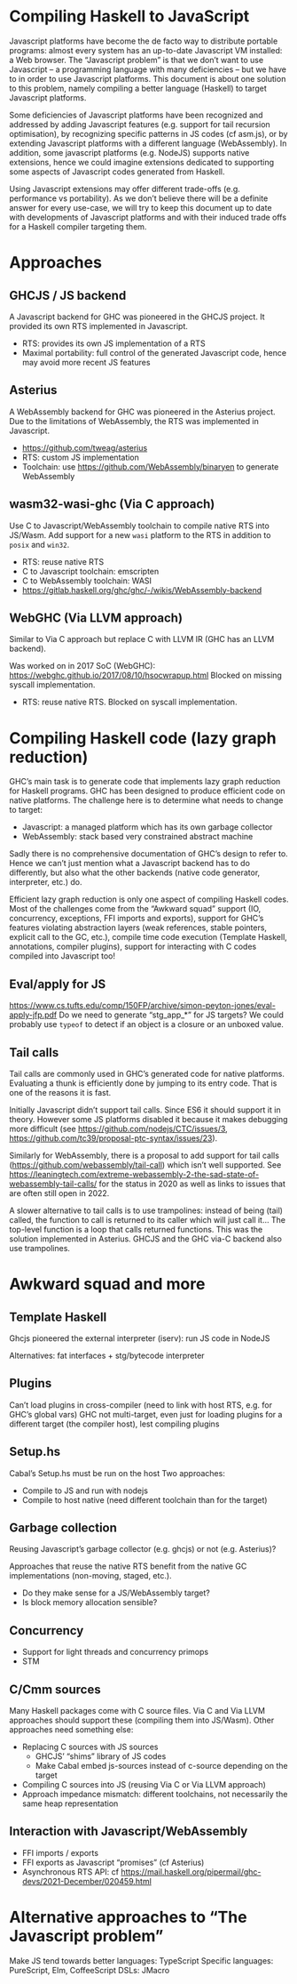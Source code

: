 # Compiling Haskell to JavaScript

Javascript platforms have become the de facto way to distribute portable programs: almost every system has an up-to-date Javascript VM installed: a Web browser. The “Javascript problem” is that we don’t want to use Javascript – a programming language with many deficiencies – but we have to in order to use Javascript platforms. This document is about one solution to this problem, namely compiling a better language (Haskell) to target Javascript platforms.

Some deficiencies of Javascript platforms have been recognized and addressed by adding Javascript features (e.g. support for tail recursion optimisation), by recognizing specific patterns in JS codes (cf asm.js), or by extending Javascript platforms with a different language (WebAssembly). In addition, some javascript platforms (e.g. NodeJS) supports native extensions, hence we could imagine extensions dedicated to supporting some aspects of Javascript codes generated from Haskell.

Using Javascript extensions may offer different trade-offs (e.g. performance vs portability). As we don’t believe there will be a definite answer for every use-case, we will try to keep this document up to date with developments of Javascript platforms and with their induced trade offs for a Haskell compiler targeting them.

# Approaches

## GHCJS / JS backend

A Javascript backend for GHC was pioneered in the GHCJS project. It provided its own RTS implemented in Javascript.

- RTS: provides its own JS implementation of a RTS
- Maximal portability: full control of the generated Javascript code, hence may avoid more recent JS features

## Asterius

A WebAssembly backend for GHC was pioneered in the Asterius project. Due to the limitations of WebAssembly, the RTS was implemented in Javascript.

- https://github.com/tweag/asterius 
- RTS: custom JS implementation
- Toolchain: use https://github.com/WebAssembly/binaryen to generate WebAssembly


## wasm32-wasi-ghc (Via C approach)

Use C to Javascript/WebAssembly toolchain to compile native RTS into JS/Wasm. Add support for a new `wasi` platform to the RTS in addition to `posix` and `win32`.

- RTS: reuse native RTS
- C to Javascript toolchain: emscripten
- C to WebAssembly toolchain: WASI
- https://gitlab.haskell.org/ghc/ghc/-/wikis/WebAssembly-backend 

## WebGHC (Via LLVM approach)
Similar to Via C approach but replace C with LLVM IR (GHC has an LLVM backend).

Was worked on in 2017 SoC (WebGHC): https://webghc.github.io/2017/08/10/hsocwrapup.html
Blocked on missing syscall implementation.

- RTS: reuse native RTS. Blocked on syscall implementation.

# Compiling Haskell code (lazy graph reduction)

GHC’s main task is to generate code that implements lazy graph reduction for Haskell programs. GHC has been designed to produce efficient code on native platforms. The challenge here is to determine what needs to change to target:

- Javascript: a managed platform which has its own garbage collector
- WebAssembly: stack based very constrained abstract machine

Sadly there is no comprehensive documentation of GHC’s design to refer to. Hence we can’t just mention what a Javascript backend has to do differently, but also what the other backends  (native code generator, interpreter, etc.) do.

Efficient lazy graph reduction is only one aspect of compiling Haskell codes. Most of the challenges come from the “Awkward squad” support (IO, concurrency, exceptions, FFI imports and exports), support for GHC’s features violating abstraction layers (weak references, stable pointers, explicit call to the GC, etc.), compile time code execution (Template Haskell, annotations, compiler plugins), support for interacting with C codes compiled into Javascript too!

## Eval/apply for JS
https://www.cs.tufts.edu/comp/150FP/archive/simon-peyton-jones/eval-apply-jfp.pdf 
Do we need to generate “stg_app_*” for JS targets? We could probably use `typeof` to detect if an object is a closure or an unboxed value.

## Tail calls

Tail calls are commonly used in GHC’s generated code for native platforms. Evaluating a thunk is efficiently done by jumping to its entry code. That is one of the reasons it is fast.

Initially Javascript didn’t support tail calls. Since ES6 it should support it in theory. However some JS platforms disabled it because it makes debugging more difficult (see https://github.com/nodejs/CTC/issues/3, https://github.com/tc39/proposal-ptc-syntax/issues/23).

Similarly for WebAssembly, there is a proposal to add support for tail calls (https://github.com/webassembly/tail-call) which isn’t well supported. See https://leaningtech.com/extreme-webassembly-2-the-sad-state-of-webassembly-tail-calls/ for the status in 2020 as well as links to issues that are often still open in 2022.

A slower alternative to tail calls is to use trampolines: instead of being (tail) called, the function to call is returned to its caller which will just call it… The top-level function is a loop that calls returned functions. This was the solution implemented in Asterius. GHCJS and the GHC via-C backend also use trampolines.

# Awkward squad and more

## Template Haskell

Ghcjs pioneered the external interpreter (iserv): run JS code in NodeJS

Alternatives: fat interfaces + stg/bytecode interpreter

## Plugins

Can’t load plugins in cross-compiler (need to link with host RTS, e.g. for GHC’s global vars)
GHC not multi-target, even just for loading plugins for a different target (the compiler host), lest compiling plugins

## Setup.hs

Cabal’s Setup.hs must be run on the host
Two approaches:
- Compile to JS and run with nodejs
- Compile to host native (need different toolchain than for the target)

## Garbage collection

Reusing Javascript’s garbage collector (e.g. ghcjs) or not (e.g. Asterius)?

Approaches that reuse the native RTS benefit from the native GC implementations (non-moving, staged, etc.).
- Do they make sense for a JS/WebAssembly target?
- Is block memory allocation sensible?

## Concurrency

- Support for light threads and concurrency primops
- STM

## C/Cmm sources

Many Haskell packages come with C source files. Via C and Via LLVM approaches should support these (compiling them into JS/Wasm). Other approaches need something else:
- Replacing C sources with JS sources
  - GHCJS’ “shims” library of JS codes
  - Make Cabal embed js-sources instead of c-source depending on the target
-  Compiling C sources into JS (reusing Via C or Via LLVM approach)
  - Approach impedance mismatch: different toolchains, not necessarily the same heap representation

## Interaction with Javascript/WebAssembly

- FFI imports / exports
- FFI exports as Javascript “promises” (cf Asterius)
- Asynchronous RTS API: cf https://mail.haskell.org/pipermail/ghc-devs/2021-December/020459.html 

# Alternative approaches to “The Javascript problem”
Make JS tend towards better languages: TypeScript
Specific languages: PureScript, Elm, CoffeeScript
DSLs: JMacro
